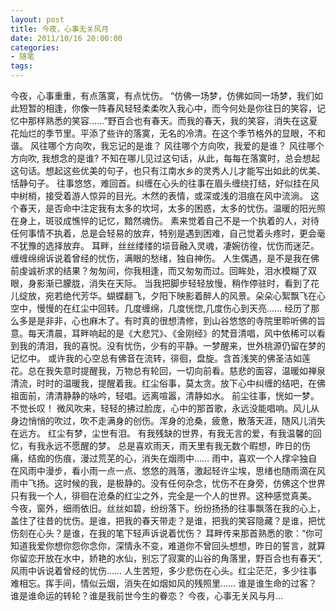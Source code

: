 ```yaml
---
layout: post
title: 今夜，心事无关风月
date: 2011/10/16 20:00:00
categories: 
- 随笔
tags: 
---
```


今夜，心事重重，有点落寞，有点忧伤。 “仿佛一场梦，仿佛如同一场梦，我们如此短暂的相逢，你像一阵春风轻轻柔柔吹入我心中，而今何处是你往日的笑容，记忆中那样熟悉的笑容……”野百合也有春天。而我的春天，我的笑容，消失在这夏花灿烂的季节里。平添了些许的落寞，无名的冷清。在这个季节格外的显眼，不和谐。 风往哪个方向吹，我忘记的是谁？ 风往哪个方向吹，我爱的是谁？ 风往哪个方向吹, 我想念的是谁? 不知在哪儿见过这句话，从此，每每在落寞时，总会想起这句话。想起这些优美的句子，也只有江南水乡的灵秀人儿才能写出如此的优美、恬静句子。 往事悠悠，难回首。纠缠在心头的往事在眉头缠绕打结，好似挂在风中树梢，接受着游人惊异的目光。木然的表情，或深或浅的泪痕在风中流淌。 这个春天，是否命中注定我有太多的坎坷，太多的困惑，太多的忧伤。温暖的阳光照在身上，斑驳成憔悴的记忆，黯然魂伤。 素来觉着自己不是一个执着的人，对待任何事情不执着，总是会轻易的放弃，特别是遇到困难，自己觉着头疼时，更会毫不犹豫的选择放弃。 耳畔，丝丝缕缕的埙音融入灵魂，凄婉彷徨，忧伤而迷茫。缠缠绵绵诉说着曾经的忧伤，满眼的愁绪，独自神伤。 人生偶遇，是不是我在佛前虔诚祈求的结果？匆匆间，你我相逢，而又匆匆而过。回眸处，泪水模糊了双眼，身影渐已朦胧，消失在天际。 当我把脚步轻轻放慢，稍作停驻时，看到了花儿绽放，宛若绝代芳华。蝴蝶翻飞，夕阳下映影着醉人的风景。朵朵心絮飘飞在心空中，慢慢的在红尘中回转。几度缠绵，几度恍惚,几度伤心到天亮…… 经历了那么多是是非非，心也麻木了。有时真的很想清修，到山谷悠悠的寺院里聆听佛的旨意。每天清晨，耳畔响起的是《大悲咒》、《金刚经》的梵音清唱，风中依稀可以看到我的清泪，我的喜悦。没有忧伤，少有的平静。一梦醒来，世外桃源仍留在梦的记忆中。 或许我的心空总有佛音在流转，徘徊，盘旋。含首浅笑的佛圣洁如莲花。总在我失意时提醒我，万物总有轮回，一切向前看。慈悲的面容，温暖如禅泉清流，时时的温暖我，提醒着我。红尘俗事，莫太贪。放下心中纠缠的结吧，在佛祖面前，清清静静的咏吟，轻唱。远离喧嚣，清静如水。 前尘往事，恍如一梦。不觉长叹！ 微风吹来，轻轻的拂过脸庞，心中的那首歌，永远没能唱响。风儿从身边悄悄的吹过，吹不走满身的创伤。浑身的沧桑，疲惫，散落天涯，随风儿消失在远方。 红尘有梦，尘世有泪。 有我残缺的世界，有我无言的爱，有我温馨的回忆，有我永远不愿醒的梦。 总是喜欢雨天，雨天里有我无数个暇想，昨日的伤痛，结痂的伤痕，漫过荒芜的心，消失在烟雨中…… 雨中，喜欢一个人撑伞独自在风雨中漫步，看小雨一点一点、悠悠的溅落，激起轻许尘埃，思绪也随雨滴在风雨中飞扬。这时候的我，是极静的。没有任何杂念，忧伤不在身旁，仿佛这个世界只有我一个人，徘徊在沧桑的红尘之外，完全是一个人的世界。这种感觉真美。 今夜，窗外，细雨依旧。丝丝如碧，纷纷落下。纷纷扬扬的往事飘落在我的心上，盖住了往昔的忧伤。是谁，把我的春天带走？是谁，把我的笑容隐藏？是谁，把忧伤刻在心头？是谁，在我的笔下轻声诉说着忧伤？ 耳畔传来那首熟悉的歌：“你可知道我爱你想你怨你念你，深情永不变，难道你不曾回头想想，昨日的誓言，就算你留恋开放在水中，娇艳的水仙，别忘了寂寞的山谷的角落里，野百合也有春天”,风雨中诉说着曾经的忧伤…… 人生苦短，多少悲伤在心头。红尘茫茫，多少往事难相忘。挥手间，情似云烟，消失在如烟如风的残照里…… 谁是谁生命的过客？谁是谁命运的转轮？谁是我前世今生的眷恋？ 今夜，心事无关风与月…
